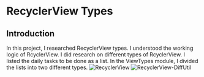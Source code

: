 RecyclerView Types
==================================


Introduction
------------

In this project, I researched RecyclerView types. I understood the working logic of RcyclerView. I did research on different types of RcyclerView.
I listed the daily tasks to be done as a list. In the ViewTypes module, I divided the lists into two different types.
![RecyclerView](https://github.com/nasuh-unal/RecyclerViewTypes/assets/88931522/ae29117e-5d32-4a9e-99b3-7ac9addabb76)
![RecyclerView-DiffUtil](https://github.com/nasuh-unal/RecyclerViewTypes/assets/88931522/dbed142d-ee3a-46a7-b5b2-8a99b82c28c8)
